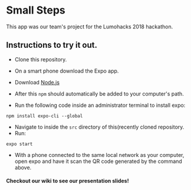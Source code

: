# Small Steps

This app was our team's project for the Lumohacks 2018 hackathon. 

## Instructions to try it out.

  - Clone this repository.
  - On a smart phone download the Expo app.
  - Download [Node.js](https://nodejs.org/en/)
  - After this ```npm``` should automatically be added to your computer's path. 
 
  - Run the following code inside an administrator terminal to install expo:
  
```
npm install expo-cli --global
```

  - Navigate to inside the ```src``` directory of this(recently cloned repository.
  - Run:
  
```
expo start
```

  - With a phone connected to the same local network as your computer, open expo and have it scan the QR code generated by the command above. 

#### Checkout our wiki to see our presentation slides!

